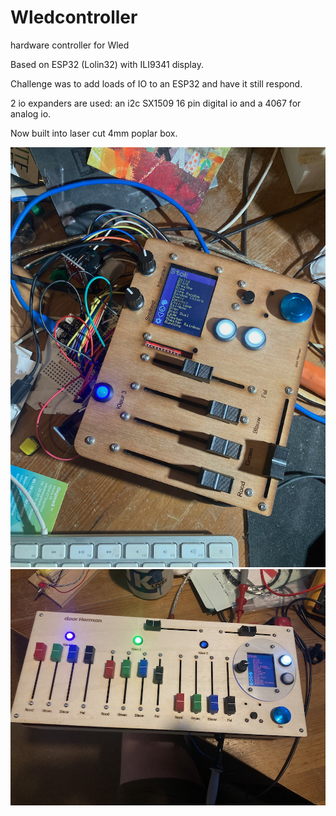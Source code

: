 # Wledcontroller
 hardware controller for Wled

Based on ESP32 (Lolin32) with ILI9341 display.

Challenge was to add loads of IO to an ESP32 and have it still respond.

2 io expanders are used: an i2c SX1509 16 pin digital io and a 4067 for analog io.

Now built into laser cut 4mm poplar box.

![prototype hardware](prototype%20hardware.jpeg "First hardware setup was to figure out if my measurements for cutouts where corredt.")
![v1 hardware](v1%20hardware.jpeg "Good enough so built V1")

